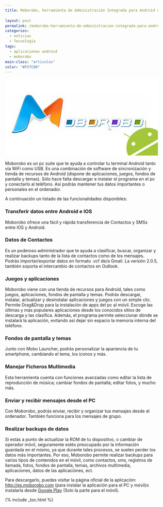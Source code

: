```yaml
---
title: Moborobo, herramienta de Administración Integrada para Android en el PC

layout: post
permalink: /moborobo-herramienta-de-administracion-integrada-para-android-en-el-pc/
categories:
  - noticias
  - Tecnología
tags:
  - aplicaciones android
  - moborobo
main-class: "articulos"
color: "#F57C00"
---
```

<p dir="ltr">
  <a href="/assets/img/2012/09/moborobo-feature-image-1204261.jpg"><img  title="moborobo-feature-image-120426" src="/assets/img/2012/09/moborobo-feature-image-1204261.jpg" alt=""  /></a>
</p>

<p dir="ltr">
  Moborobo es un pc suite que te ayuda a controlar tu terminal Android tanto vía WiFi como USB. Es una combinación de software de sincronización y tienda de recursos de Android (dispone de aplicaciones, juegos, fondos de pantalla y temas). Sólo hace falta descargar e instalar el programa en el pc y conectarlo al teléfono. Así podrás mantener tus datos importantes o personales en el ordenador.
</p>


<!--ad-->

<p dir="ltr">
  A continuación un listado de las funcionalidades disponibles:
</p>

<h3 dir="ltr">
  Transferir datos entre Android e IOS
</h3>

<p dir="ltr">
  Moborobo ofrece una fácil y rápida transferencia de Contactos y SMSs entre IOS y Android.
</p>

<h3 dir="ltr">
  Datos de Contactos
</h3>

<p dir="ltr">
  Es un poderoso administrador que te ayuda a clasificar, buscar, organizar y realizar backups tanto de la lista de contactos como de los mensajes. Podrás importar/exportar datos en formato .vcf de/a Gmail. La versión 2.0.5, también soporta el intercambio de contactos en Outlook.
</p>

<h3 dir="ltr">
  Juegos y aplicaciones
</h3>

<p dir="ltr">
  Moborobo viene con una tienda de recursos para Android, tales como juegos, aplicaciones, fondos de pantalla y temas. Podrás descargar, instalar, actualizar y desinstalar aplicaciones y juegos con un simple clic. Permite Drag&Drop para la instalación de apps del pc al móvil. Escoge las últimas y más populares aplicaciones desde los conocidos sitios de descarga y las clasifica. Además, el programa permite seleccionar dónde se instalará la aplicación, evitando así dejar sin espacio la memoria interna del teléfono.
</p>

<h3 dir="ltr">
  Fondos de pantalla y temas
</h3>

<p dir="ltr">
  Junto con Mobo Launcher, podrás personalizar la apariencia de tu smartphone, cambiando el tema, los iconos y más.
</p>

<h3 dir="ltr">
  Manejar Ficheros Multimedia
</h3>

<p dir="ltr">
  Esta herramienta cuenta con funciones avanzadas como editar la lista de reproducción de música; cambiar fondos de pantalla; editar fotos, y mucho más.
</p>

<h3 dir="ltr">
  Enviar y recibir mensajes desde el PC
</h3>

<p dir="ltr">
  Con Moborobo, podrás enviar, recibir y organizar tus mensajes desde el ordenador. También funciona para los mensajes de grupo.
</p>

<h3 dir="ltr">
  Realizar backups de datos
</h3>

<p dir="ltr">
  Si estás a punto de actualizar la ROM de tu dispositivo, o cambiar de operador móvil, seguramente estés preocupado por la información guardada en el mismo, ya que durante tales procesos, se suelen perder los datos más importantes. Por eso, Moborobo permite realizar backups para varios tipos de contenidos en el móvil, como contactos, sms, registros de llamada, fotos, fondos de pantalla, temas, archivos multimedia, aplicaciones, datos de las aplicaciónes, ect.
</p>

<p dir="ltr">
  Para descargarlo, puedes visitar la página oficial de la aplicación: <a href="http://es.moborobo.com/" target="_blank">http://es.moborobo.com</a> (para instalar la aplicación para el PC y móvil)o instalarla desde <a href="https://play.google.com/store/apps/details?id=com.moborobo.daemon&feature=nav_result#?t=W251bGwsMSwxLDMsImNvbS5tb2Jvcm9iby5kYWVtb24iXQ.." target="_blank">Google Play</a> (Solo la parte para el móvil).
</p>



{% include _toc.html %}
